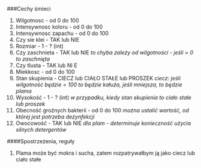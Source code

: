 ###Cechy śmieci
1. Wilgotnosc - od 0 do 100
2. Intensywnosc koloru - od 0 do 100
3. Intensywnosc zapachu - od 0 do 100
4. Czy sie klei - TAK lub NIE
5. Rozmiar - 1 - ? (int)
6. Czy zaschnieta - TAK lub NIE *to chyba zależy od wilgotności - jeśli = 0 to zaschnięta*
7. Czy tlusta - TAK lub NI E
8. Miekkosc - od 0 do 100
9. Stan skupienia - CIECZ lub CIAŁO STAŁE lub PROSZEK *ciecz: jeśli wilgotność będzie = 100 to będzie kałuża, jeśli mniejsza, to będzie plama*
10. Wysokość - 1 - ? (int) *w przypadku, kiedy stan skupienia to ciało stałe lub proszek*
11. Obecność groźnych bakterii - od 0 do 100 *można ustalić wartość, od której jest potrzeba dezynfekcji*
12. Owocowość - TAK lub NIE *dla plam - determinuje konieczność użycia silnych detergentów*

####Spostrzeżenia, reguły
1. Plama może być mokra i sucha, zatem rozpatrywałbym ją jako ciecz lub ciało stałe
